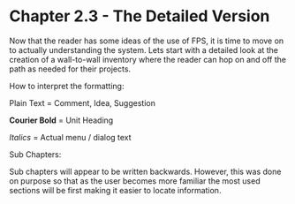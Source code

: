 # Chapter 2.3 - The Detailed Version

Now that the reader has some ideas of the use of FPS, it is time to move on to actually understanding the system. Lets start with a detailed look at the creation of a wall-to-wall inventory where the reader can hop on and off the path as needed for their projects.

How to interpret the formatting:

Plain Text = Comment, Idea, Suggestion

**Courier Bold** = Unit Heading

*Italics* = Actual menu / dialog text

Sub Chapters:

Sub chapters will appear to be written backwards. However, this was done on purpose so that as the user becomes more familiar the most used sections will be first making it easier to locate information.
